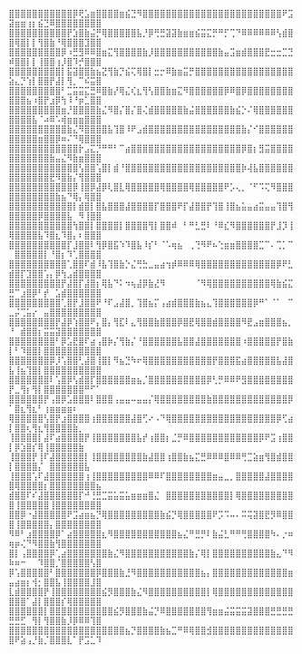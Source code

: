 ⣿⣿⣿⣿⣿⣿⣿⣿⣿⣿⣿⡿⢟⣡⣶⣿⣿⣿⣿⣶⣮⣙⠻⣿⣿⣿⣿⣿⣿⣿⣿⣿⣿⣿⣿⣿⣿⣿⣿⣿⣿⣿⣿⣿⣿⣿⣿⠟⣩⣽⣶⣶⢰⡆⣮⣙⠿⣿⣿⣿⣿⣿⣿⣿⣿
⣿⣿⣿⣿⣿⣿⣿⣿⣿⣿⡟⣱⣿⣷⣬⡛⢿⣿⣿⣿⣿⣿⣧⡘⡿⢛⣛⣽⣽⣷⣶⣶⣮⣭⣍⡛⠛⡋⢉⠙⠿⠿⠿⠿⠿⠿⢣⣾⣿⣿⢿⣿⡇⡇⢻⣿⣷⠘⢿⣿⣿⣿⣹⣿⣿
⣿⣿⣿⣿⣿⣿⣿⣿⣿⡿⠰⣛⣻⠿⠿⣿⣶⣍⢻⣿⣿⣿⣿⣷⡸⣿⣿⣿⣿⣿⣿⣿⣿⣿⣿⣿⣷⣤⣩⣶⣾⣿⣿⣿⣟⣒⣒⣉⣙⠾⣿⣿⡇⡇⢸⣿⣿⢰⡸⣿⠹⡚⣿⣿⣿
⣿⣿⣿⣿⣿⣿⣿⣿⣿⡇⣯⣽⣿⣿⣷⣦⣝⢻⣷⡙⣮⢍⢿⣿⡇⣒⡒⠿⣷⣶⣭⡛⣿⣿⣿⣿⣿⣿⣿⣿⣿⣿⣿⣿⣿⣿⣿⣿⣿⣵⣄⡙⢱⡇⣿⣿⡟⣼⡇⢻⡀⠉⠮⣭⣿
⣿⣿⣿⣿⣿⣿⣿⣿⣿⠃⣉⣭⣭⣍⣛⠿⣿⣷⡜⢿⣌⢎⣆⢻⢣⣿⣿⣷⣶⣍⠻⣿⣿⣿⣿⣿⣿⡿⠿⣿⡿⣿⣿⣿⣿⣿⣿⣿⣿⣿⣿⣿⣦⠰⣿⡟⣰⡿⢳⠸⠘⡶⣁⣿⣿
⣿⣿⣿⣿⣿⣿⣿⣿⣿⣶⡘⣿⣿⣿⣿⣷⣌⠻⣿⡌⣿⡌⣿⢌⣾⣿⣿⣿⣿⣿⣷⣬⣿⣿⣿⣿⣿⣿⣷⣮⡑⠌⢿⣿⣿⣿⣿⣿⣿⣿⣿⣿⣿⣧⠈⠴⠿⠡⢾⣶⣶⣶⣿⣿⣿
⣿⣿⣿⣿⣿⣿⣿⣿⣿⣿⣷⣌⠻⣿⣿⣿⣿⣧⢹⣿⠸⠟⣠⣾⣿⣿⣿⣿⣿⣿⣿⣿⣿⣿⣿⣿⣿⣿⣿⣿⣷⡌⠊⣿⣿⣿⣿⣿⣿⣿⣿⣿⣿⣿⣶⣿⣿⡿⠶⠌⠙⢿⣿⣿⣿
⣿⣿⣿⣿⣿⣿⣿⣿⣿⣿⣿⣿⡗⣠⣍⡙⠛⠛⠃⠉⣴⣿⣿⣿⣿⣿⣿⣿⣿⣿⣿⣿⣿⣿⣿⣿⣿⣿⣿⣿⡿⣿⡆⣻⣭⣿⣿⣿⣿⣿⣿⣿⣿⣿⣿⣿⣷⣤⣌⠻⣷⣶⣿⣿⣿
⣿⣿⣿⣿⣿⣿⣿⣿⣿⣿⣿⣿⢣⣿⣿⢡⣿⡇⣾⠘⣿⣿⣿⣿⣿⣿⣿⣿⣿⣿⣿⣿⣿⣿⣿⣿⣿⣿⣿⣿⡷⢼⣧⣿⣿⣿⣿⣿⣿⣿⣿⣿⣿⣿⣿⣿⣟⠻⣿⣷⡌⢻⣿⣿⣿
⣿⣿⣿⣿⣿⣿⣿⣿⣿⣿⣿⡿⢸⣿⡿⣼⡿⢇⣿⣇⢿⣿⣿⣿⣿⣿⢿⣿⣿⣿⣿⢿⣿⣿⣿⣿⣿⠟⡡⢄⡀⠈⠋⠩⢍⠻⣿⣿⣿⣿⣿⣿⣿⣿⣿⣿⣿⣷⣦⠙⢿⡄⢿⣿⣿
⣿⣿⣿⣿⣿⣿⣿⣿⣿⣿⣿⡇⣾⣿⡇⣿⣧⣿⣿⣿⣼⣿⣿⣿⣿⡏⣿⣿⣿⠟⡏⣼⣿⣿⡟⢹⣿⢸⣿⣦⣥⣤⣴⣭⣤⣤⢹⣿⢻⣿⣿⣿⣿⣿⡿⣿⣿⣿⣿⣧⠀⠻⢸⣿⣿
⣿⣿⣿⣿⣿⣿⣿⣿⣿⣿⣿⢳⣿⣿⡇⣿⣿⣿⣿⡇⣿⣿⣿⣿⢻⡇⣿⣿⠾⠀⠃⠛⣃⣛⠇⠘⠿⣎⠻⣿⣿⣿⣿⣿⣿⡟⣸⡹⢸⢿⣿⣿⣿⣿⣧⠹⣿⣆⠹⣿⡄⠆⣿⣿⣿
⣿⣿⣿⣿⣿⣿⣿⣿⣿⣿⡏⣸⣿⣿⠇⢻⡿⣿⣯⠱⠹⣿⣧⠸⡎⠃⠈⠡⢶⣦⠀⢀⢙⠻⠟⠦⢑⣶⣶⣿⣿⣿⣿⣉⠉⠄⢉⡁⠉⠀⣿⣿⣿⣿⣿⡇⠘⣿⡆⠹⢁⣿⣿⣿⣿
⣿⣿⣿⣿⣿⣿⣿⣿⣿⣿⢁⣿⣿⠏⣾⠸⣧⢹⣿⣷⡑⣌⢛⣓⣀⣤⣴⢲⡾⠿⠿⠿⢿⣿⣿⣿⣿⣿⣿⣿⣿⣿⣿⣿⣿⣿⡿⠟⣃⣾⣿⡏⣹⣿⣿⢡⡄⡿⢳⣠⣾⣿⣿⣿⣿
⣿⣿⣿⣿⣿⣿⣿⣿⣿⡟⣼⣿⡏⣼⣿⡆⢿⣧⠙⠅⠲⢦⣼⡿⣷⣜⠻⠀⠀⠀⠀⠀⠈⠻⢿⣿⣿⣿⣿⣿⣿⣿⣿⣿⣿⢿⣷⣮⣍⣛⠉⣰⣿⡿⠃⡞⠀⣡⣾⣿⣿⣿⣿⣿⣿
⣿⣿⣿⣿⣿⣿⣿⣿⣿⢁⣿⡟⣸⣿⣿⠟⠘⠏⣠⣼⣿⡀⢹⣿⣦⡍⢠⣴⣾⣿⣿⣿⣷⣦⣄⢹⣿⣿⣿⣿⣿⣿⡿⠛⠁⠈⠁⠀⠉⣀⡬⢉⣥⡔⠀⣤⣿⣿⣿⣿⣿⣿⣿⣿⣿
⣿⣿⣿⣿⣿⣿⣿⣿⡟⣼⡿⢱⣿⣿⠟⡄⣿⡄⢻⣏⠇⣄⢻⣿⣿⣷⣿⣿⣿⡿⣿⣟⢿⣿⣿⣾⣿⣿⣿⣿⠻⣟⣠⣶⣿⣿⣿⣦⡀⠘⠀⣾⣿⣿⡆⣭⣭⣽⣿⣿⣿⣿⣿⣿⣿
⣿⣿⣿⣿⣿⣿⣿⣿⠃⡿⣡⣟⣿⠏⣴⢠⣿⡷⡌⢻⣷⡌⠘⣿⣿⣿⣿⣿⣿⣧⣿⣿⣼⣿⣿⣿⣿⣿⣿⣿⠰⣿⣿⣿⣿⣿⡟⣿⣷⡇⠃⠹⣿⣿⡇⣿⣿⣿⣿⣿⣿⣿⣿⣿⣿
⣿⣿⣿⣿⣿⣿⣿⡿⡸⢡⣿⣿⢃⣼⣿⢸⣿⡇⠻⣦⣙⠳⠖⢿⣿⣿⣿⣿⣿⣿⣿⣿⣿⣿⣿⡟⣿⣿⣿⣯⣴⣿⣿⣿⣿⣿⣧⣼⣿⣧⢸⣦⢹⣿⡇⣿⣿⣿⣿⣿⣿⣿⣿⣿⣿
⣿⣿⣿⣿⣿⣿⣿⠇⢡⣿⡿⢣⣾⣿⡏⣿⣿⣿⣿⣿⣿⣶⣦⡈⣿⣿⣿⣿⣿⣿⣿⣿⣿⣿⡿⢃⡛⠿⠿⠟⣻⣿⣿⣿⣿⣿⣿⣿⣿⡟⣀⢻⡆⢻⡇⣿⣿⣿⣿⣿⣿⣿⠛⠋⠁
⣿⣿⣿⣿⣿⣿⡟⢠⣿⡿⣡⣿⣿⣿⠇⣿⣿⣿⢠⣤⣤⠤⣤⣤⡌⢿⣿⣿⣿⣿⣿⣿⣿⣿⣷⣿⣿⣿⣿⣿⣿⣿⣿⣿⣿⣿⣿⣿⡿⠁⣿⣆⢻⣆⠃⢰⣶⣶⣶⣶⠆⠀⠀⠀⠀
⢿⣿⣿⣿⣿⣿⢣⣿⡟⣰⣿⣿⣿⣿⢰⣿⣿⣿⣿⣿⣿⣼⣿⢋⠔⠠⠙⢿⣿⣿⣿⣿⣿⣿⣿⣿⣿⣿⣿⣿⣿⣿⣿⣿⣿⣿⡿⢋⣴⡇⣿⣿⢆⢻⣆⢻⣿⣿⣿⣿⣷⡀⠀⠀⠀
⢸⣿⣿⣿⣿⡇⣼⠏⣴⣿⣿⣿⣿⡟⢸⣿⣿⣿⣿⣿⣿⣿⣧⡞⢰⣿⣿⡆⣈⡛⠿⣿⣿⣿⣿⣿⣿⣿⣿⣿⣿⣿⣿⡿⠟⣩⢰⣿⣿⡇⡿⣱⣿⡎⢿⢸⣿⣿⣿⣿⣿⣷⠀⠀⠀
⢸⣿⣿⣿⡟⢸⠏⣼⣿⣿⣿⣿⣿⡇⢸⣿⣿⣿⣿⣿⣿⣿⣿⣷⣼⣿⣿⢰⣿⣿⣷⣦⣍⣛⠿⠿⠿⣿⠿⠿⢛⣉⣵⣶⢻⣿⣾⣿⣿⡇⣿⣿⣿⣿⡌⠀⣿⣿⣿⣿⣿⣿⣧⠀⠀
⢸⣿⣿⣿⢡⠏⣼⣿⣿⣿⣿⣿⣿⢰⢸⣿⣿⣿⣿⣿⣿⣿⣿⣿⠿⠿⠏⣿⣿⣿⣿⣿⣿⣿⣿⣶⣤⣀⡀⣿⣿⣿⣿⣿⣼⣿⣿⣿⣿⣿⢿⣿⣿⣿⣿⡆⣿⣿⣿⣿⣿⣿⣿⣿⣦
⣾⣿⣿⠏⠎⣼⣿⣿⣿⣿⣿⣿⡏⠚⢘⣛⣉⣭⣥⣭⣥⣶⣶⣶⣿⣌⠀⣿⣿⣿⣿⣿⣿⣿⣿⣿⣿⣿⡇⢿⣿⣿⣿⣿⣿⣿⣿⣿⣿⣿⢸⣿⣿⣿⣿⣿⢸⣿⣿⣿⣿⣿⣿⣿⣿
⣿⣿⡿⠐⣼⣿⣿⣿⣿⣿⠟⣩⣴⣶⣦⡙⢿⣿⣿⣿⣿⣿⣿⣿⣿⣿⣷⣮⡙⢿⣿⣿⣿⣿⣿⠟⡩⠩⠤⠄⠭⢭⣽⣿⣟⡻⠿⣿⣿⣿⢸⣿⣿⣿⣿⣿⡄⣿⣿⣿⣿⣿⣿⣿⣿
⠻⠿⠃⣰⣿⣿⣿⣿⡿⠁⣴⣿⣿⣿⣿⣿⣆⠻⣿⣿⣿⣿⣿⣿⣿⣿⣿⣿⣿⣦⣌⠛⣛⡛⠇⣷⣬⣃⠛⠛⢛⣿⣿⣿⣿⠳⠄⡐⠶⢶⡶⢌⠙⠻⣿⣿⣷⢻⣿⣿⣿⣿⣿⣿⣿
⣿⡇⢠⣿⣿⣿⣿⡿⢁⣴⣿⣿⣿⣿⣿⣿⣿⣷⣌⠻⣿⣿⣿⣿⣿⣿⣿⣿⣿⣿⣿⣷⡌⢿⡇⣿⣿⣿⣿⣿⣿⣿⣿⣿⣿⣷⣄⠙⠻⠷⠶⠒⠀⠀⠹⣿⣿⡈⣿⣿⣿⣿⣿⢣⣿
⡿⢡⣿⣿⣿⣿⣿⠃⣿⣿⣿⣿⣿⣿⣿⡿⣿⣿⣿⣷⣘⠻⣿⣿⣿⣿⣿⣿⣿⣿⣿⣿⣿⣦⡄⣿⣿⣿⣿⣿⣿⣿⣿⣿⣿⣿⣿⣿⣶⣤⣴⣶⡆⢺⡂⣿⣿⣧⢸⣿⣿⣿⣿⣸⣿
⣇⣾⣿⣿⣿⣿⡟⢸⣿⣿⣿⣿⣿⣿⣿⣿⣮⡻⣿⣿⣿⣷⣌⠻⣿⣿⣿⣿⣿⣿⣿⣿⣿⣿⡇⢿⣿⣿⣿⣿⣿⣿⣿⣿⣿⣿⣿⣿⣿⣿⣿⣿⠁⣼⡇⣿⣿⣿⡎⢿⣿⣿⣿⣿⣿
⣿⣿⣿⣿⣿⣿⡇⣿⣿⣿⣿⣿⣿⣿⣿⣿⣿⣿⣮⡻⣿⣿⣿⣷⣬⡙⠿⣿⣿⣿⣿⣿⣿⣿⢻⣶⣶⣬⣭⣭⣭⣽⣿⣿⣿⣛⣛⣛⣛⣛⣛⣋⠀⢻⡇⢻⣿⣿⣷⡸⡿⠿⠿⢹⣿
⣿⣿⣿⣿⣿⣿⣿⣿⣿⣿⣿⣿⣿⣿⣿⣿⣿⣿⣿⣿⣦⡙⣿⣿⣿⣿⣷⣦⣉⠛⠿⢿⣿⣿⣺⣿⣿⣿⣿⣿⣿⣿⣿⣿⣿⣿⣿⣿⣿⣿⠟⣵⢠⡘⣷⡈⣿⣿⣿⣇⠁⡟⣩⣁⠹
